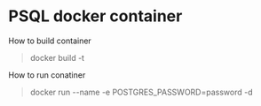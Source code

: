 # PSQL docker container

How to build container
> docker build -t <image-name>

How to run conatiner
> docker run --name <container-name> -e POSTGRES_PASSWORD=password -d <image-name>


